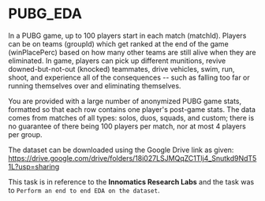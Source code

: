 # PUBG_EDA

In a PUBG game, up to 100 players start in each match (matchId). Players can be on teams (groupId) which get ranked at the end of the game (winPlacePerc) based on how many other teams are still alive when they are eliminated. In game, players can pick up different munitions, revive downed-but-not-out (knocked) teammates, drive vehicles, swim, run, shoot, and experience all of the consequences -- such as falling too far or running themselves over and eliminating themselves.

You are provided with a large number of anonymized PUBG game stats, formatted so that each row contains one player's post-game stats. The data comes from matches of all types: solos, duos, squads, and custom; there is no guarantee of there being 100 players per match, nor at most 4 players per group.

The dataset can be downloaded using the Google Drive link as given: 
https://drive.google.com/drive/folders/18i027LSJMQqZC1Tlj4_Snutkd9NdT51L?usp=sharing

This task is in reference to the **Innomatics Research Labs** and the task was to `Perform an end to end EDA on the dataset`.
